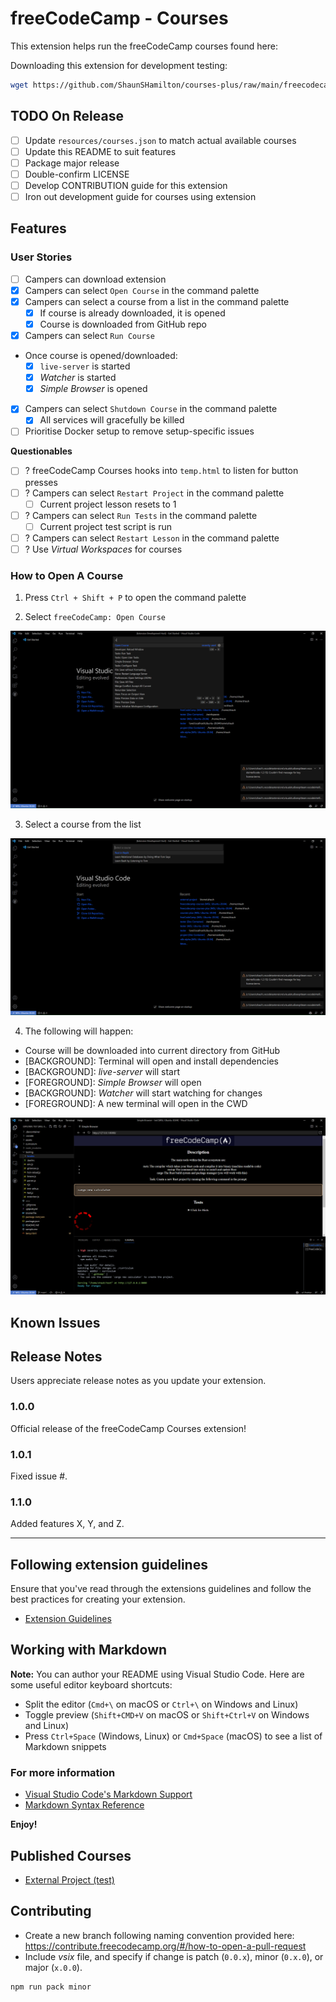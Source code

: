 # freeCodeCamp - Courses

This extension helps run the freeCodeCamp courses found here: []()

Downloading this extension for development testing:

```bash
wget https://github.com/ShaunSHamilton/courses-plus/raw/main/freecodecamp-courses-patch.vsix
```

## TODO On Release

- [ ] Update `resources/courses.json` to match actual available courses
- [ ] Update this README to suit features
- [ ] Package major release
- [ ] Double-confirm LICENSE
- [ ] Develop CONTRIBUTION guide for this extension
- [ ] Iron out development guide for courses using extension

## Features

### User Stories

- [ ] Campers can download extension
- [x] Campers can select `Open Course` in the command palette
- [x] Campers can select a course from a list in the command palette
  - [x] If course is already downloaded, it is opened
  - [x] Course is downloaded from GitHub repo
- [x] Campers can select `Run Course`
- Once course is opened/downloaded:
  - [x] `live-server` is started
  - [x] _Watcher_ is started
  - [x] _Simple Browser_ is opened
- [x] Campers can select `Shutdown Course` in the command palette
  - [x] All services will gracefully be killed
- [ ] Prioritise Docker setup to remove setup-specific issues

**Questionables**

- [ ] ? freeCodeCamp Courses hooks into `temp.html` to listen for button presses
- [ ] ? Campers can select `Restart Project` in the command palette
  - [ ] Current project lesson resets to 1
- [ ] ? Campers can select `Run Tests` in the command palette
  - [ ] Current project test script is run
- [ ] ? Campers can select `Restart Lesson` in the command palette
- [ ] ? Use _Virtual Workspaces_ for courses

### How to Open A Course

1. Press `Ctrl + Shift + P` to open the command palette

2. Select `freeCodeCamp: Open Course`

![Open Course](images/open-course.png)

3. Select a course from the list

![Courses List](images/courses-list.png)

4. The following will happen:

- Course will be downloaded into current directory from GitHub
- [BACKGROUND]: Terminal will open and install dependencies
- [BACKGROUND]: _live-server_ will start
- [FOREGROUND]: _Simple Browser_ will open
- [BACKGROUND]: _Watcher_ will start watching for changes
- [FOREGROUND]: A new terminal will open in the CWD

![Opening Example Course](images/opening-example-course.png)

<!-- ## Requirements -->

<!-- If you have any requirements or dependencies, add a section describing those and how to install and configure them. -->

<!-- ## Extension Settings

Include if your extension adds any VS Code settings through the `contributes.configuration` extension point.

For example:

This extension contributes the following settings:

- `myExtension.enable`: enable/disable this extension
- `myExtension.thing`: set to `blah` to do something -->

## Known Issues

## Release Notes

Users appreciate release notes as you update your extension.

### 1.0.0

Official release of the freeCodeCamp Courses extension!

### 1.0.1

Fixed issue #.

### 1.1.0

Added features X, Y, and Z.

---

## Following extension guidelines

Ensure that you've read through the extensions guidelines and follow the best practices for creating your extension.

- [Extension Guidelines](https://code.visualstudio.com/api/references/extension-guidelines)

## Working with Markdown

**Note:** You can author your README using Visual Studio Code. Here are some useful editor keyboard shortcuts:

- Split the editor (`Cmd+\` on macOS or `Ctrl+\` on Windows and Linux)
- Toggle preview (`Shift+CMD+V` on macOS or `Shift+Ctrl+V` on Windows and Linux)
- Press `Ctrl+Space` (Windows, Linux) or `Cmd+Space` (macOS) to see a list of Markdown snippets

### For more information

- [Visual Studio Code's Markdown Support](http://code.visualstudio.com/docs/languages/markdown)
- [Markdown Syntax Reference](https://help.github.com/articles/markdown-basics/)

**Enjoy!**

## Published Courses

- [External Project (test)](https://github.com/ShaunSHamilton/external-project)

## Contributing

- Create a new branch following naming convention provided here: https://contribute.freecodecamp.org/#/how-to-open-a-pull-request
- Include _vsix_ file, and specify if change is patch (`0.0.x`), minor (`0.x.0`), or major (`x.0.0`).

```bash
npm run pack minor
```
